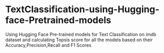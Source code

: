 # TextClassification-using-Hugging-face-Pretrained-models

Using Hugging Face Pre-trained models for Text Classification on imdb dataset and calculating Topsis score for all the models based on their Accuracy,Precision,Recall and F1 Scores
